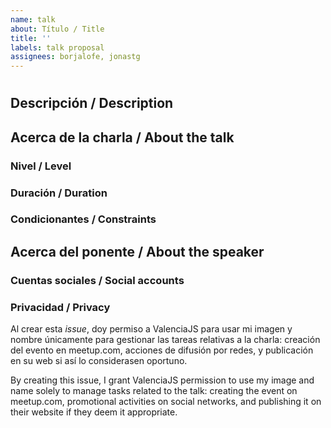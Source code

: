 ```yaml
---
name: talk
about: Título / Title
title: ''
labels: talk proposal
assignees: borjalofe, jonastg
---
```


# <!--- Título / Title -->

## Descripción / Description

<!--- Describe your talk proposal -->

## Acerca de la charla / About the talk

### Nivel / Level

<!--- Principiante / Beginner -->
<!--- Intermedio / Intermediate -->
<!--- Avanzado / Advanced -->

### Duración / Duration

<!-- 30 minuntos / 30 minutes -->
<!-- 45 minuntos / 45 minutes -->
<!-- 1 hora / 1 hour -->

### Condicionantes / Constraints

<!-- Condicionantes, por ejemplo una fecha específica -->
<!-- Any constraints you have, e.g. specific dates -->

## Acerca del ponente / About the speaker

<!--- Tell us about you, previous talks or current JavaScript interests -->

### Cuentas sociales / Social accounts

<!---
- Twitter: @handler
- LinkedIn: @profile 
-->

### Privacidad / Privacy

Al crear esta _issue_, doy permiso a ValenciaJS para usar mi imagen y nombre únicamente para gestionar las tareas relativas a la charla: creación del evento en meetup.com, acciones de difusión por redes, y publicación en su web si así lo considerasen oportuno.

By creating this issue, I grant ValenciaJS permission to use my image and name solely to manage tasks related to the talk: creating the event on meetup.com, promotional activities on social networks, and publishing it on their website if they deem it appropriate.
